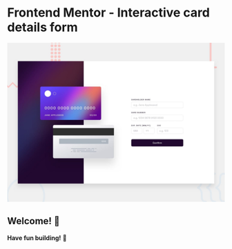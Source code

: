 # Frontend Mentor - Interactive card details form

![Design preview for the Interactive card details form coding challenge](./design/desktop-preview.jpg)

## Welcome! 👋

**Have fun building!** 🚀
